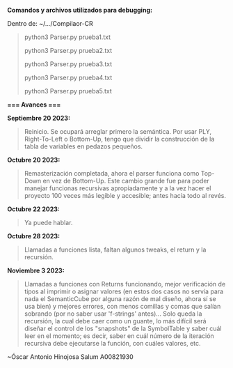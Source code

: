 **Comandos y archivos utilizados para debugging:**

Dentro de: ~/.../Compilaor-CR

> python3 Parser.py prueba1.txt
>
> python3 Parser.py prueba2.txt
>
> python3 Parser.py prueba3.txt
>
> python3 Parser.py prueba4.txt
>
> python3 Parser.py prueba5.txt

**=== Avances ===**

**Septiembre 20 2023:**

> Reinicio. Se ocupará arreglar primero la semántica. Por usar PLY, Right-To-Left o Bottom-Up, tengo que dividir la construcción de la tabla de variables en pedazos pequeños.

**Octubre 20 2023:**

> Remasterización completada, ahora el parser funciona como Top-Down en vez de Bottom-Up. Este cambio grande fue para poder manejar funcionas recursivas apropiadamente y a la vez hacer el proyecto 100 veces más legible y accesible; antes hacía todo al revés.

**Octubre 22 2023:**

> Ya puede hablar.

**Octubre 28 2023:**

> Llamadas a funciones lista, faltan algunos tweaks, el return y la recursión.

**Noviembre 3 2023:**

> Llamadas a funciones con Returns funcionando, mejor verificación de tipos al imprimir o asignar valores (en estos dos casos no servía para nada el SemanticCube por alguna razón de mal diseño, ahora sí se usa bien) y mejores errores, con menos comillas y comas que salían sobrando (por no saber usar 'f-strings' antes)... Solo queda la recursión, la cual debe caer como un guante, lo más difícil será diseñar el control de los "snapshots" de la SymbolTable y saber cuál leer en el momento; es decir, saber en cuál número de la iteración recursiva debe ejecutarse la función, con cuáles valores, etc.

~Óscar Antonio Hinojosa Salum A00821930
